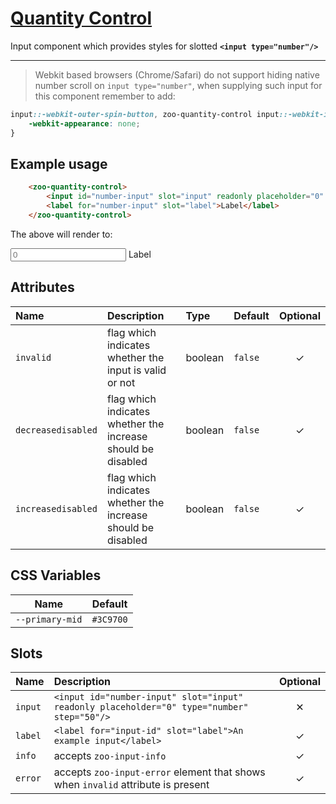 # [Quantity Control](#quantity-control)

Input component which provides styles for slotted **`<input type="number"/>`**

***

> Webkit based browsers (Chrome/Safari) do not support hiding native number scroll on `input type="number"`,
> when supplying such input for this component remember to add:

```CSS
input::-webkit-outer-spin-button, zoo-quantity-control input::-webkit-inner-spin-button {
	-webkit-appearance: none;
}
```

## Example usage

```HTML
	<zoo-quantity-control>
		<input id="number-input" slot="input" readonly placeholder="0" type="number" step="50"/>
		<label for="number-input" slot="label">Label</label>
	</zoo-quantity-control>
```

The above will render to:

<zoo-quantity-control>
	<input id="number-input" slot="input" readonly placeholder="0" type="number" step="50"/>
	<label for="number-input" slot="label">Label</label>
</zoo-quantity-control>

## Attributes

| **Name**           | **Description**                                              | **Type** | **Default** | **Optional** |
| :----------------- | :----------------------------------------------------------- | :------- | :---------- | :----------: |
| `invalid`          | flag which indicates whether the input is valid or not       | boolean  | `false`     |   &#10003;   |
| `decreasedisabled` | flag which indicates whether the increase should be disabled | boolean  | `false`     |   &#10003;   |
| `increasedisabled` | flag which indicates whether the increase should be disabled | boolean  | `false`     |   &#10003;   |

## CSS Variables

|    **Name**     | **Default** |
| :-------------: | :---------: |
| `--primary-mid` |  `#3C9700`  |
## Slots

| **Name** | **Description**                                                                            | **Optional** |
| :------- | :----------------------------------------------------------------------------------------- | :----------: |
| `input`  | `<input id="number-input" slot="input" readonly placeholder="0" type="number" step="50"/>` |   &#10005;   |
| `label`  | `<label for="input-id" slot="label">An example input</label>`                              |   &#10003;   |
| `info`   | accepts `zoo-input-info`                                                                   |   &#10003;   |
| `error`  | accepts `zoo-input-error` element that shows when `invalid` attribute is present           |   &#10003;   |
